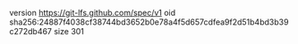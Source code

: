 version https://git-lfs.github.com/spec/v1
oid sha256:24887f4038cf38744bd3652b0e78a4f5d657cdfea9f2d51b4bd3b39c272db467
size 301
